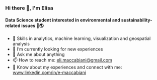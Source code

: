 ### Hi there 👋, I'm Elisa
#### Data Science student  interested in environmental and sustainability-related issues 🍃🌎

- 🔭 Skills in analytics, machine learning, visualization and geospatial analysis
- 🤝 I’m currently looking for new experiences
- 💬 Ask me about anything
- 📫 How to reach me: eli.maccabiani@gmail.com
- 📄 Know about my experiences and connect with me: www.linkedin.com/in/e-maccabiani

